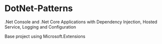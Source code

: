 # DotNet-Patterns
.Net Console and .Net Core Applications with Dependency Injection, Hosted Service, Logging and Configuration

Base project using Microsoft.Extensions
